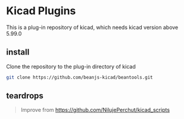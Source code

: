 # Kicad Plugins

This is a plug-in repository of kicad, which needs kicad version above 5.99.0

## install

Clone the repository to the plug-in directory of kicad

```bash
git clone https://github.com/beanjs-kicad/beantools.git
```

## teardrops

> Improve from https://github.com/NilujePerchut/kicad_scripts